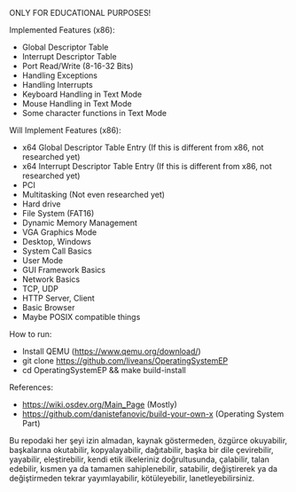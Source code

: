 ONLY FOR EDUCATIONAL PURPOSES!

Implemented Features (x86):
- Global Descriptor Table
- Interrupt Descriptor Table
- Port Read/Write (8-16-32 Bits)
- Handling Exceptions
- Handling Interrupts
- Keyboard Handling in Text Mode
- Mouse Handling in Text Mode
- Some character functions in Text Mode

Will Implement Features (x86):
- x64 Global Descriptor Table Entry (If this is different from x86, not researched yet)
- x64 Interrupt Descriptor Table Entry (If this is different from x86, not researched yet)
- PCI
- Multitasking (Not even researched yet)
- Hard drive
- File System (FAT16)
- Dynamic Memory Management
- VGA Graphics Mode
- Desktop, Windows
- System Call Basics
- User Mode
- GUI Framework Basics
- Network Basics
- TCP, UDP
- HTTP Server, Client
- Basic Browser
- Maybe POSIX compatible things

How to run:
- Install QEMU (https://www.qemu.org/download/)
- git clone https://github.com/liveans/OperatingSystemEP
- cd OperatingSystemEP && make build-install

References:
- https://wiki.osdev.org/Main_Page (Mostly)
- https://github.com/danistefanovic/build-your-own-x (Operating System Part)

Bu repodaki her şeyi izin almadan, kaynak göstermeden, özgürce okuyabilir, başkalarına okutabilir, kopyalayabilir, dağıtabilir, başka bir dile çevirebilir, yayabilir, eleştirebilir, kendi etik ilkeleriniz doğrultusunda, çalabilir, talan edebilir, kısmen ya da tamamen sahiplenebilir, satabilir, değiştirerek ya da değiştirmeden tekrar yayımlayabilir, kötüleyebilir, lanetleyebilirsiniz.